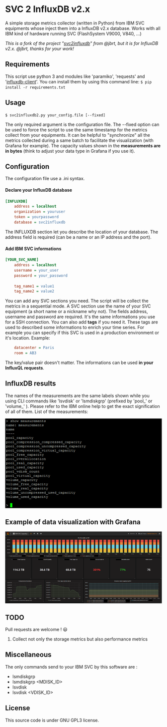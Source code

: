 # SVC 2 InfluxDB v2.x
A simple storage metrics collector (written in Python) from IBM SVC equipments whose inject them into a InfluxDB v2.x database.
Works with all IBM kind of hardware running SVC (FlashSystem V9000, V840, ...)

*This is a fork of the project "[svc2influxdb](https://github.com/jbrt/svc2influxdb)" from @jbrt, but it is for InfluxDB v2.x. @jbrt, thanks for your work!*

## Requirements
This script use python 3 and modules like 'paramiko', 'requests' and '[influxdb-client](https://github.com/influxdata/influxdb-client-python)'. You can install them by using this command line:
`$ pip install -r requirements.txt`

## Usage
`$ svc2influxdb2.py your_config.file [--fixed]`

The only required argument is the configuration file.
The --fixed option can be used to force the script to use the same timestamp for the metrics collect from your equipments. It can be helpful to "synchronize" all the metrics collected during a same batch to facilitate the visualization (with Grafana for example).
The capacity values shown in the __measurements are in bytes__ (think to adjust your data type in Grafana if you use it).


## Configuration
The configuration file use a .ini syntax.

#### Declare your InfluxDB database
```ini
[INFLUXDB]
    address = localhost
    organization = youruser
    token = yourpassword
    database = svc2influxdb
```

The INFLUXDB section let you describe the location of your database. The address field is required (can be a name or an IP address and the port).


#### Add IBM SVC informations
```ini
[YOUR_SVC_NAME]
    address = localhost
    username = your_user
    password = your_password

    tag_name1 = value1
    tag_name2 = value2
```

You can add any SVC sections you need. The script will be collect the metrics in a sequential mode.
A SVC section use the name of your SVC equipment (a short name or a nickname why not).
The fields address, username and password are required. It's the same informations you use for a SSH connection.
You can also add __tags__ if you need it. These tags are used to described some informations to enrich your time series. For example you can specify if this SVC is used in a production environment or it's location. 
Example:
```ini
    datacenter = Paris
    room = AB3
```

The key/value pair doesn't matter.
The informations can be used __in your InfluxQL requests__.

## InfluxDB results
The names of the measurements are the same labels shown while you using CLI commands like 'lsvdisk' or 'lsmdiskgrp' (prefixed by 'pool_' or 'volume_' ). Please refer to the IBM online help to get the exact signification of all of them.
List of the measurements:

![List of measurements](images/measurements.png)

## Example of data visualization with Grafana
![Example of visualization with Grafana](images/grafana_example.png)

## TODO
Pull requests are welcome ! :smiley:
1. Collect not only the storage metrics but also performance metrics

## Miscellaneous
The only commands send to your IBM SVC by this software are :
* lsmdiskgrp
* lsmdiskgrp <MDISK_ID>
* lsvdisk
* lsvdisk <VDISK_ID>

## License
This source code is under GNU GPL3 license.
